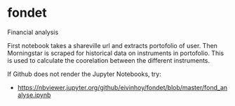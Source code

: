 # fondet
Financial analysis

First notebook takes a shareville url and extracts portofolio of user. Then Morningstar is scraped for historical data on instruments in portofolio. This is used to calculate the coorelation between the different instruments. 


If Github does not render the Jupyter Notebooks, try: 
- https://nbviewer.jupyter.org/github/eivinhoy/fondet/blob/master/fond_analyse.ipynb
